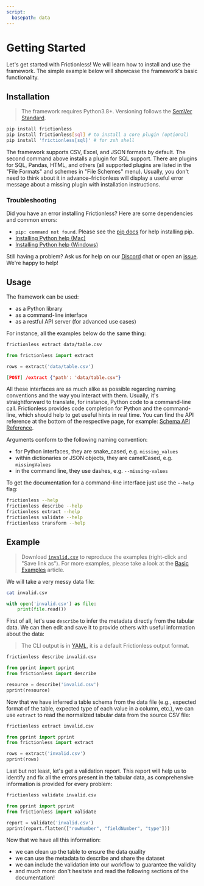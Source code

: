 ```yaml
---
script:
  basepath: data
---
```


# Getting Started

Let's get started with Frictionless! We will learn how to install and use the framework. The simple example below will showcase the framework's basic functionality.

## Installation

> The framework requires Python3.8+. Versioning follows the [SemVer Standard](https://semver.org/).

```bash tabs=CLI
pip install frictionless
pip install frictionless[sql] # to install a core plugin (optional)
pip install 'frictionless[sql]' # for zsh shell
```

The framework supports CSV, Excel, and JSON formats by default. The second command above installs a plugin for SQL support. There are plugins for SQL, Pandas, HTML, and others (all supported plugins are listed in the "File Formats" and schemes in "File Schemes" menu). Usually, you don't need to think about it in advance–frictionless will display a useful error message about a missing plugin with installation instructions.

### Troubleshooting

Did you have an error installing Frictionless? Here are some dependencies and common errors:
- `pip: command not found`. Please see the [pip docs](https://pip.pypa.io/en/stable/installing/) for help installing pip.
- [Installing Python help (Mac)](https://docs.python.org/3/using/mac.html)
- [Installing Python help (Windows)](https://docs.python.org/3/using/windows.html)

Still having a problem? Ask us for help on our [Discord](https://discord.com/invite/j9DNFNw) chat or open an [issue](https://github.com/frictionlessdata/frictionless-py/issues). We're happy to help!

## Usage

The framework can be used:
- as a Python library
- as a command-line interface
- as a restful API server (for advanced use cases)

For instance, all the examples below do the same thing:

```bash tabs=CLI
frictionless extract data/table.csv
```

```python tabs=Python
from frictionless import extract

rows = extract('data/table.csv')
```

```json tabs=API
[POST] /extract {"path': 'data/table.csv"}
```

All these interfaces are as much alike as possible regarding naming conventions and the way you interact with them. Usually, it's straightforward to translate, for instance, Python code to a command-line call. Frictionless provides code completion for Python and the command-line, which should help to get useful hints in real time. You can find the API reference at the bottom of the respective page, for example: [Schema  API Reference](../../docs/framework/schema.html#reference).

Arguments conform to the following naming convention:
- for Python interfaces, they are snake_cased, e.g. `missing_values`
- within dictionaries or JSON objects, they are camelCased, e.g. `missingValues`
- in the command line, they use dashes, e.g. `--missing-values`

To get the documentation for a command-line interface just use the `--help` flag:

```bash tabs=CLI
frictionless --help
frictionless describe --help
frictionless extract --help
frictionless validate --help
frictionless transform --help
```

## Example

> Download [`invalid.csv`](https://raw.githubusercontent.com/frictionlessdata/frictionless-py/main/data/invalid.csv) to reproduce the examples (right-click and "Save link as"). For more examples, please take a look at the [Basic Examples](basic-examples.md) article.

We will take a very messy data file:

```bash script tabs=CLI
cat invalid.csv
```

```python script tabs=Python
with open('invalid.csv') as file:
    print(file.read())
```

First of all, let's use `describe` to infer the metadata directly from the tabular data. We can then edit and save it to provide others with useful information about the data:

> The CLI output is in [YAML](https://yaml.org/), it is a default Frictionless output format.

```bash script tabs=CLI output=yaml
frictionless describe invalid.csv
```

```python script tabs=Python output=python
from pprint import pprint
from frictionless import describe

resource = describe('invalid.csv')
pprint(resource)
```

Now that we have inferred a table schema from the data file (e.g., expected format of the table, expected type of each value in a column, etc.), we can use `extract` to read the normalized tabular data from the source CSV file:

```bash script tabs=CLI
frictionless extract invalid.csv
```

```python script tabs=Python output=python
from pprint import pprint
from frictionless import extract

rows = extract('invalid.csv')
pprint(rows)
```

Last but not least, let's get a validation report. This report will help us to identify and fix all the errors present in the tabular data, as comprehensive information is provided for every problem:

```bash script tabs=CLI
frictionless validate invalid.csv
```

```python script tabs=Python output=python
from pprint import pprint
from frictionless import validate

report = validate('invalid.csv')
pprint(report.flatten(["rowNumber", "fieldNumber", "type"]))
```

Now that we have all this information:
- we can clean up the table to ensure the data quality
- we can use the metadata to describe and share the dataset
- we can include the validation into our workflow to guarantee the validity
- and much more: don't hesitate and read the following sections of the documentation!
